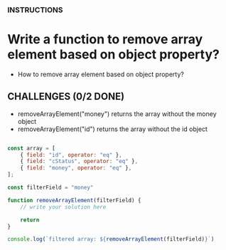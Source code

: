 <h3>INSTRUCTIONS</h3>

# Write a function to remove array element based on object property?
<ul>
    <li>How to remove array element based on object property?</li>
</ul>

## CHALLENGES (0/2 DONE)
<ul>
    <li>removeArrayElement("money") returns the array without the money object</li>
    <li>removeArrayElement("id") returns the array without the id object</li>
</ul>

```js

const array = [
    { field: "id", operator: "eq" },
    { field: "cStatus", operator: "eq" },
    { field: "money", operator: "eq" },
];

const filterField = "money"

function removeArrayElement(filterField) {
    // write your solution here

    return
}

console.log(`filtered array: ${removeArrayElement(filterField)}`)

```